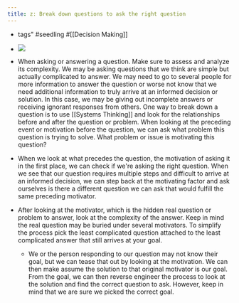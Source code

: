 ```yaml
---
title: z: Break down questions to ask the right question
---
```


- tags" #seedling #[[Decision Making]]

- ![](https://firebasestorage.googleapis.com/v0/b/firescript-577a2.appspot.com/o/imgs%2Fapp%2FReligion%2F4lAiUZDZsk.png?alt=media&token=1926d128-5804-474f-9030-7a0ae4436707)

- When asking or answering a question. Make sure to assess and analyze its complexity. We may be asking questions that we think are simple but actually complicated to answer. We may need to go to several people for more information to answer the question or worse not know that we need additional information to truly arrive at an informed decision or solution. In this case, we may be giving out incomplete answers or receiving ignorant responses from others.  One way to break down a question is to use [[Systems Thinking]] and look for the relationships before and after the question or problem. When looking at the preceding event or motivation before the question, we can ask what problem this question is trying to solve. What problem or issue is motivating this question? 

- When we look at what precedes the question, the motivation of asking it in the first place, we can check if we're asking the right question. When we see that our question requires multiple steps and difficult to arrive at an informed decision, we can step back at the motivating factor and ask ourselves is there a different question we can ask that would fulfill the same preceding motivator.

- After looking at the motivator, which is the hidden real question or problem to answer, look at the complexity of the answer. Keep in mind the real question may be buried under several motivators. To simplify the process pick the least complicated question attached to the least complicated answer that still arrives at your goal. 
	 - We or the person responding to our question may not know their goal, but we can tease that out by looking at the motivation. We can then make assume the solution to that original motivator is our goal. From the goal, we can then reverse engineer the process to look at the solution and find the correct question to ask. However, keep in mind that we are sure we picked the correct goal.

